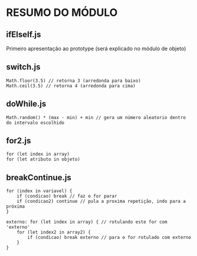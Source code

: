 # RESUMO DO MÓDULO

## ifElseIf.js
Primeiro apresentação ao prototype (será explicado no módulo de objeto)

## switch.js
```
Math.floor(3.5) // retorna 3 (arredonda para baixo)
Math.ceil(3.5) // retorna 4 (arredonda para cima)
```

## doWhile.js
```
Math.random() * (max - min) + min // gera um número aleatorio dentro do intervalo escolhido
```

## for2.js
```
for (let index in array)
for (let atributo in objeto)
```

## breakContinue.js
```
for (index in variavel) {
    if (condicao) break // faz o for parar
    if (condicao2) continue // pula a proxima repetição, indo para a próxima
}

externo: for (let index in array) { // rotulando este for com 'externo'
    for (let index2 in array2) {
        if (condicao) break externo // para o for rotulado com externo
    }
}
```